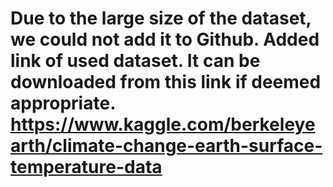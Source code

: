 # Due to the large size of the dataset, we could not add it to Github. Added link of used dataset. It can be downloaded from this link if deemed appropriate. https://www.kaggle.com/berkeleyearth/climate-change-earth-surface-temperature-data


